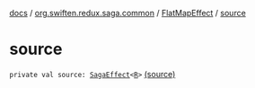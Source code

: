 [docs](../../index.md) / [org.swiften.redux.saga.common](../index.md) / [FlatMapEffect](index.md) / [source](./source.md)

# source

`private val source: `[`SagaEffect`](../-saga-effect/index.md)`<`[`R`](index.md#R)`>` [(source)](https://github.com/protoman92/KotlinRedux/tree/master/common/common-saga/src/main/kotlin/org/swiften/redux/saga/common/FlatMapEffect.kt#L16)